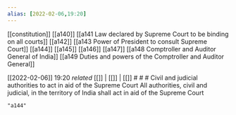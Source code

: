 ```yaml
---
alias: [2022-02-06,19:20]
---
```

[[constitution]] [[a140]] [[a141 Law declared by Supreme Court to be binding on all courts]] [[a142]] [[a143 Power of President to consult Supreme Court]] [[a144]] [[a145]] [[a146]] [[a147]] [[a148 Comptroller and Auditor General of India]] [[a149 Duties and powers of the Comptroller and Auditor General]]

[[2022-02-06]] 19:20 _related_ [[]] | [[]] | [[]] # # #
 Civil and judicial authorities to act in aid of the Supreme Court All authorities, civil and judicial, in the territory of India shall act in aid of the Supreme Court
```query
"a144"
```